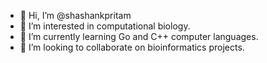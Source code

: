 - 👋 Hi, I’m @shashankpritam
- 👀 I’m interested in computational biology.
- 🌱 I’m currently learning Go and C++ computer languages.
- 💞️ I’m looking to collaborate on bioinformatics projects.

<!---
shashankpritam/shashankpritam is a ✨ special ✨ repository because its `README.md` (this file) appears on your GitHub profile.
You can click the Preview link to take a look at your changes.
--->
